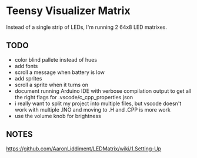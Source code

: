 # Teensy Visualizer Matrix

Instead of a single strip of LEDs, I'm running 2 64x8 LED matrixes.

## TODO

* color blind pallete instead of hues
* add fonts
* scroll a message when battery is low
* add sprites
* scroll a sprite when it turns on
* document running Arduino IDE with verbose compilation output to get all the right flags for .vscode/c_cpp_properties.json
* i really want to split my project into multiple files, but vscode doesn't work with multiple .INO and moving to .H and .CPP is more work
* use the volume knob for brightness

## NOTES

<https://github.com/AaronLiddiment/LEDMatrix/wiki/1.Setting-Up>

